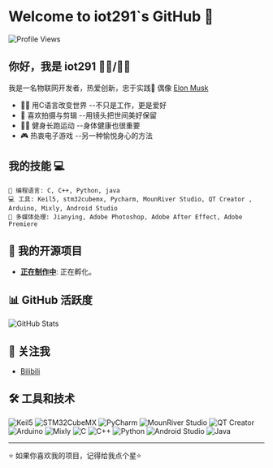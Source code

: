 # Welcome to iot291`s GitHub 👋

 ![Profile Views](https://komarev.com/ghpvc/?username=iot291&color=blueviolet)
## 你好，我是 iot291 🦸‍♂️/🦸‍♀️

我是一名物联网开发者，热爱创新，忠于实践🚀
偶像 [Elon Musk](https://x.com/elonmusk) 
- 👨‍💻 用C语言改变世界 --不只是工作，更是爱好
- 🎥 喜欢拍摄与剪辑  --用镜头把世间美好保留
- 🚶‍♂️  健身长跑运动    --身体健康也很重要
- 🎮 热衷电子游戏    --另一种愉悦身心的方法

## 我的技能 💻

 ```text 
 🎯 编程语言: C, C++, Python, java
 💻 工具: Keil5, stm32cubemx, Pycharm, MounRiver Studio, QT Creator , Arduino, Mixly, Android Studio
 🎥 多媒体处理: Jianying, Adobe Photoshop, Adobe After Effect, Adobe Premiere 
 ``` 

## 📂 我的开源项目

 - **[正在制作中](项目链接)**: 正在孵化。 


## 📊 GitHub 活跃度

 ![GitHub Stats](https://github-readme-stats.vercel.app/api?username=iot291&show_icons=true&count_private=true&hide=prs&theme=radical) 

## 🚀 关注我

 - [Bilibili](https://space.bilibili.com/321881231) 


## 🛠️ 工具和技术

![Keil5](https://img.shields.io/badge/Keil-ARM-red?style=flat-square&logo=keil&logoColor=white)
![STM32CubeMX](https://img.shields.io/badge/STM32CubeMX-STM32-blue?style=flat-square&logo=stm32&logoColor=white)
![PyCharm](https://img.shields.io/badge/PyCharm-IDE-green?style=flat-square&logo=pycharm&logoColor=white)
![MounRiver Studio](https://img.shields.io/badge/MounRiver_Studio-IDE-00bfae?style=flat-square&logo=visualstudiocode&logoColor=white)
![QT Creator](https://img.shields.io/badge/QT_Creator-IDE-darkgreen?style=flat-square&logo=qt&logoColor=white)
![Arduino](https://img.shields.io/badge/Arduino-IDE-blue?style=flat-square&logo=arduino&logoColor=white)
![Mixly](https://img.shields.io/badge/Mixly-IDE-purple?style=flat-square&logo=arduino&logoColor=white)
![C](https://img.shields.io/badge/C-ISO-blue?style=flat-square&logo=c&logoColor=white)
![C++](https://img.shields.io/badge/C++-ISO-blue?style=flat-square&logo=cplusplus&logoColor=white)
![Python](https://img.shields.io/badge/Python-3.9-blue?style=flat-square&logo=python&logoColor=white)
![Android Studio](https://img.shields.io/badge/Android_Studio-IDE-green?style=flat-square&logo=androidstudio&logoColor=white)
![Java](https://img.shields.io/badge/Java-8-green?style=flat-square&logo=java&logoColor=white)


---

 ⭐️ 如果你喜欢我的项目，记得给我点个星⭐️ 

